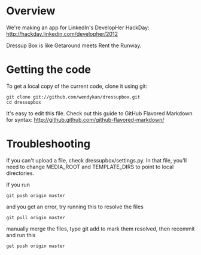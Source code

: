 Overview
========

We're making an app for LinkedIn's DevelopHer HackDay: http://hackday.linkedin.com/developher/2012

Dressup Box is like Getaround meets Rent the Runway.

Getting the code
================

To get a local copy of the current code, clone it using git:

    git clone git://github.com/wendykan/dressupbox.git
    cd dressupbox

It's easy to edit this file. Check out this guide to GitHub Flavored Markdown for syntax: http://github.github.com/github-flavored-markdown/

Troubleshooting
===============

If you can't upload a file, check dressupbox/settings.py. In that file, you'll need to change
MEDIA_ROOT and TEMPLATE_DIRS to point to local directories.

If you run

    git push origin master

and you get an error, try running this to resolve the files

    git pull origin master

manually merge the files, type git add to mark them resolved, then recommit and run this

    get push origin master